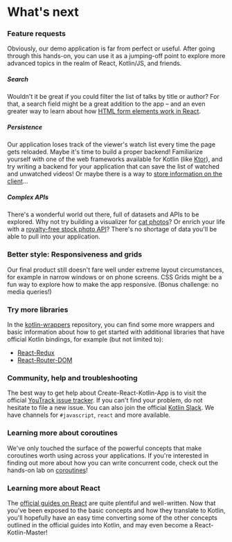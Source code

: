 # What's next

### Feature requests

Obviously, our demo application is far from perfect or useful. After going through this hands-on, you can use it as a jumping-off point to explore more advanced topics in the realm of React, Kotlin/JS, and friends.

##### Search

Wouldn't it be great if you could filter the list of talks by title or author? For that, a search field might be a great addition to the app – and an even greater way to learn about how [HTML form elements work in React](https://reactjs.org/docs/forms.html).

##### Persistence

Our application loses track of the viewer's watch list every time the page gets reloaded. Maybe it's time to build a proper backend! Familiarize yourself with one of the web frameworks available for Kotlin (like [Ktor](https://ktor.io/)), and try writing a backend for your application that can save the list of watched and unwatched videos! Or maybe there is a way to [store information on the client](https://developer.mozilla.org/en-US/docs/Web/API/Window/localStorage)...

##### Complex APIs

There's a wonderful world out there, full of datasets and APIs to be explored. Why not try building a visualizer for [cat photos](https://thecatapi.com/)? Or enrich your life with a [royalty-free stock photo API](https://unsplash.com/developers)? There's no shortage of data you'll be able to pull into your application.

### Better style: Responsiveness and grids

Our final product still doesn't fare well under extreme layout circumstances, for example in narrow windows or on phone screens. CSS Grids might be a fun way to explore how to make the app responsive. (Bonus challenge: no media queries!)

### Try more libraries

In the [kotlin-wrappers](https://github.com/JetBrains/kotlin-wrappers) repository, you can find some more wrappers and basic information about how to get started with additional libraries that have official Kotlin bindings, for example (but not limited to):

- [React-Redux](https://github.com/JetBrains/kotlin-wrappers/tree/master/kotlin-react-redux)
- [React-Router-DOM](https://github.com/JetBrains/kotlin-wrappers/tree/master/kotlin-react-router-dom)

### Community, help and troubleshooting

The best way to get help about Create-React-Kotlin-App is to visit the official [YouTrack issue tracker](https://youtrack.jetbrains.com/issues/CRKA). If you can't find your problem, do not hesitate to file a new issue. You can also join the official [Kotlin Slack](https://surveys.jetbrains.com/s3/kotlin-slack-sign-up). We have channels for `#javascript`, `react` and more available.

### Learning more about coroutines

We've only touched the surface of the powerful concepts that make coroutines worth using across your applications. If you're interested in finding out more about how you can write concurrent code, check out the hands-on lab on [coroutines](https://play.kotlinlang.org/hands-on/Introduction%20to%20Coroutines%20and%20Channels/01_Introduction)!

### Learning more about React

The [official guides on React](https://reactjs.org/docs/) are quite plentiful and well-written. Now that you've been exposed to the basic concepts and how they translate to Kotlin, you'll hopefully have an easy time converting some of the other concepts outlined in the official guides into Kotlin, and may even become a React-Kotlin-Master!